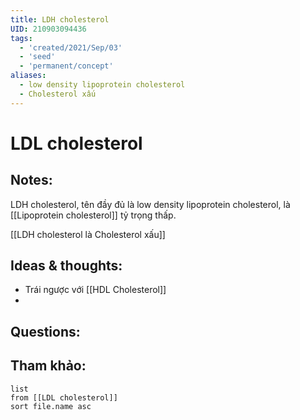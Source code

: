 ```yaml
---
title: LDH cholesterol
UID: 210903094436
tags:
  - 'created/2021/Sep/03'
  - 'seed'
  - 'permanent/concept'
aliases:
  - low density lipoprotein cholesterol
  - Cholesterol xấu
---
```

# LDL cholesterol

## Notes:
LDH cholesterol, tên đầy đủ là low density lipoprotein cholesterol, là [[Lipoprotein cholesterol]] tỷ trọng thấp.

[[LDH cholesterol là Cholesterol xấu]]

## Ideas & thoughts:
- Trái ngược với [[HDL Cholesterol]]
- 
## Questions:


## Tham khảo:
```dataview
list
from [[LDL cholesterol]]
sort file.name asc
```